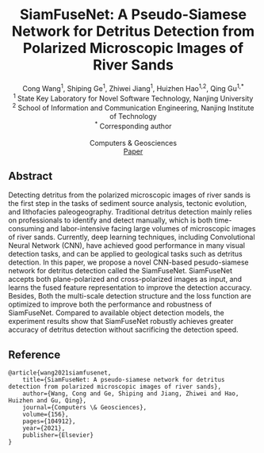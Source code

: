 <div align="center">
<h1> SiamFuseNet: A Pseudo-Siamese Network for Detritus Detection from Polarized Microscopic Images of River Sands
</center> <br> <center> </h1>

<p align="center">
Cong Wang<sup>1</sup>, Shiping Ge<sup>1</sup>, Zhiwei Jiang<sup>1</sup>, Huizhen Hao<sup>1,2</sup>, Qing Gu<sup>1,*</sup>
<br>
<sup>1</sup> State Key Laboratory for Novel Software Technology, Nanjing University
<br>
<sup>2</sup> School of Information and Communication Engineering, Nanjing Institute of Technology
<br>
<sup>*</sup> Corresponding author
<br><br>
Computers & Geosciences<br>
<a href="https://doi.org/10.1016/j.cageo.2021.104912" target="_blank">Paper</a> 
<br>
</div>

## Abstract

Detecting detritus from the polarized microscopic images of river sands is the first step in the tasks of sediment source analysis, tectonic evolution, and lithofacies paleogeography. Traditional detritus detection mainly relies on professionals to identify and detect manually, which is both time-consuming and labor-intensive facing large volumes of microscopic images of river sands. Currently, deep learning techniques, including Convolutional Neural Network (CNN), have achieved good performance in many visual detection tasks, and can be applied to geological tasks such as detritus detection. In this paper, we propose a novel CNN-based pesudo-siamese network for detritus detection called the SiamFuseNet. SiamFuseNet accepts both plane-polarized and cross-polarized images as input, and learns the fused feature representation to improve the detection accuracy. Besides, Both the multi-scale detection structure and the loss function are optimized to improve both the performance and robustness of SiamFuseNet. Compared to available object detection models, the experiment results show that SiamFuseNet robustly achieves greater accuracy of detritus detection without sacrificing the detection speed.

## Reference
```
@article{wang2021siamfusenet,
    title={SiamFuseNet: A pseudo-siamese network for detritus detection from polarized microscopic images of river sands},
    author={Wang, Cong and Ge, Shiping and Jiang, Zhiwei and Hao, Huizhen and Gu, Qing},
    journal={Computers \& Geosciences},
    volume={156},
    pages={104912},
    year={2021},
    publisher={Elsevier}
}
```
